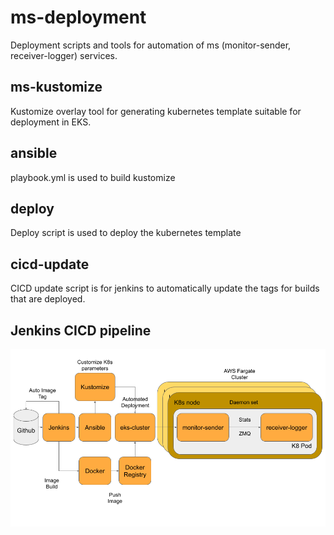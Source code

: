 # ms-deployment
Deployment scripts and tools for automation of ms (monitor-sender, receiver-logger) services.

## ms-kustomize
Kustomize overlay tool for generating kubernetes template suitable for deployment in EKS.

## ansible
playbook.yml is used to build kustomize

## deploy
Deploy script is used to deploy the kubernetes template

## cicd-update
CICD update script is for jenkins to automatically update the tags for builds that are deployed.

## Jenkins CICD pipeline
![Design](MS-sample-Designs.png?raw=true "Title")
